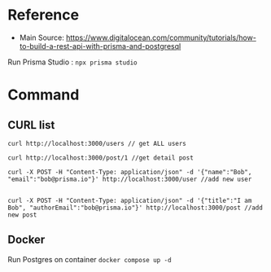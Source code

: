 # Reference
- Main Source: https://www.digitalocean.com/community/tutorials/how-to-build-a-rest-api-with-prisma-and-postgresql

Run Prisma Studio : `npx prisma studio`

# Command
## CURL list

```
curl http://localhost:3000/users // get ALL users

curl http://localhost:3000/post/1 //get detail post

curl -X POST -H "Content-Type: application/json" -d '{"name":"Bob", "email":"bob@prisma.io"}' http://localhost:3000/user //add new user


curl -X POST -H "Content-Type: application/json" -d '{"title":"I am Bob", "authorEmail":"bob@prisma.io"}' http://localhost:3000/post //add new post

```

## Docker
Run Postgres on container `docker compose up -d`


